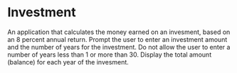 # Investment
An application that calculates the money earned on an invesment, based on an 8 percent annual return. Prompt the user to enter an investment amount and the number of years for the investment. Do not allow the user to enter a number of years  less than 1 or more than 30. Display the total amount (balance) for each year of the invesment.
